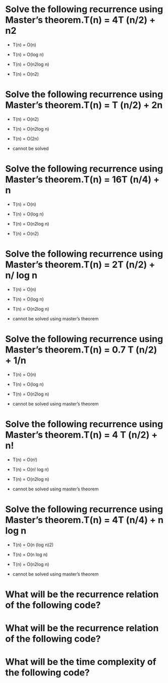 # Solve the following recurrence using Master’s theorem.T(n) = 4T (n/2) + n2

- T(n) = O(n)

- T(n) = O(log n)

* T(n) = O(n2log n)

- T(n) = O(n2)

# Solve the following recurrence using Master’s theorem.T(n) = T (n/2) + 2n

- T(n) = O(n2)

- T(n) = O(n2log n)

* T(n) = O(2n)

- cannot be solved

# Solve the following recurrence using Master’s theorem.T(n) = 16T (n/4) + n

- T(n) = O(n)

- T(n) = O(log n)

- T(n) = O(n2log n)

* T(n) = O(n2)

# Solve the following recurrence using Master’s theorem.T(n) = 2T (n/2) + n/ log n

- T(n) = O(n)

- T(n) = O(log n)

- T(n) = O(n2log n)

* cannot be solved using master’s theorem

# Solve the following recurrence using Master’s theorem.T(n) = 0.7 T (n/2) + 1/n

- T(n) = O(n)

- T(n) = O(log n)

- T(n) = O(n2log n)

* cannot be solved using master’s theorem

# Solve the following recurrence using Master’s theorem.T(n) = 4 T (n/2) + n!

* T(n) = O(n!)

- T(n) = O(n! log n)

- T(n) = O(n2log n)

- cannot be solved using master’s theorem

# Solve the following recurrence using Master’s theorem.T(n) = 4T (n/4) + n log n

* T(n) = O(n (log n)2)

- T(n) = O(n log n)

- T(n) = O(n2log n)

- cannot be solved using master’s theorem

# What will be the recurrence relation of the following code?

# What will be the recurrence relation of the following code?

# What will be the time complexity of the following code?

